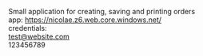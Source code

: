 Small application for creating, saving and printing orders <br>
app: https://nicolae.z6.web.core.windows.net/ <br>
credentials: <br>
test@website.com <br>
123456789
